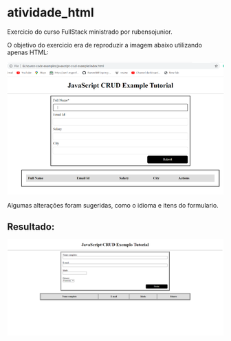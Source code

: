 # atividade_html
Exercicio do curso FullStack ministrado por rubensojunior.

O objetivo do exercicio era de reproduzir a imagem abaixo utilizando apenas HTML:

![alt text](https://github.com/LuaGeo/atividade_html/blob/aa64ee0f8e1a96d156aa59fee50483fed8352046/imagens/javascript-crud-example.png)

Algumas alterações foram sugeridas, como o idioma e itens do formulario.

## Resultado:

![alt text](https://github.com/LuaGeo/atividade_html/blob/aa64ee0f8e1a96d156aa59fee50483fed8352046/imagens/javascript-crud-examplo-resultado.png)

